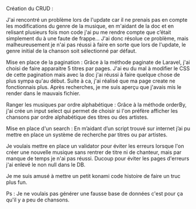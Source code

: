Création du CRUD :

J'ai rencontré un problème lors de l'update car il ne prenais pas en compte les modifications du genre de la musique, en m'aidant de la doc et en relisant plusieurs fois mon code j'ai pu me rendre compte que c’était simplement du à une faute de frappe...
J'ai donc résolue ce problème, mais malheureusement je n'ai pas réussi à faire en sorte que lors de l'update, le genre initial de la chanson soit sélectionné par défaut.

Mise en place de la pagination :
Grâce à la méthode paginate de Laravel, j'ai choisi de faire apparaitre 5 titres par pages.
J'ai eu du mal à modifier le CSS de cette pagination mais avec la doc j'ai réussi à faire quelque chose de plus sympa qu'au début.
Suite à ca, j'ai réalisé que ma page create ne fonctionnais plus. Après recherches, je me suis aperçu que j'avais mis le render dans le mauvais fichier.

Ranger les musiques par ordre alphabétique :
Grâce à la méthode orderBy, j'ai crée un input select qui permet de choisir si l'on préfère afficher les chansons par ordre alphabétique des titres ou des artistes.

Mise en place d'un search :
En m’aidant d’un script trouvé sur internet j’ai pu mettre en place un système de recherche par titres ou par artistes.

Je voulais mettre en place un validator pour éviter les erreurs lorsque l'on créer une nouvelle musique sans rentrer de titre ni de chanteur, mais par manque de temps je n'ai pas réussi. Ducoup pour éviter les pages d'erreurs j'ai enlevé le non null dans le DB. 

Je me suis amusé à mettre un petit konami code histoire de faire un truc plus fun.


Ps : Je ne voulais pas générer une fausse base de données c'est pour ça qu'il y a peu de chansons.
